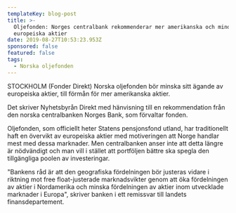 ```yaml
---
templateKey: blog-post
title: >-
  Oljefonden: Norges centralbank rekommenderar mer amerikanska och mindre
  europeiska aktier
date: 2019-08-27T10:53:23.953Z
sponsored: false
featured: false
tags:
  - Norska oljefonden
---
```

STOCKHOLM (Fonder Direkt) Norska oljefonden bör minska sitt ägande av europeiska aktier, till förmån för mer amerikanska aktier.



Det skriver Nyhetsbyrån Direkt med hänvisning till en rekommendation från den norska centralbanken Norges Bank, som förvaltar fonden.



Oljefonden, som officiellt heter Statens pensjonsfond utland, har traditionellt haft en övervikt av europeiska aktier med motiveringen att Norge handlar mest med dessa marknader. Men centralbanken anser inte att detta längre är nödvändigt och man vill i stället att portföljen bättre ska spegla den tillgängliga poolen av investeringar.



"Bankens råd är att den geografiska fördelningen bör justeras vidare i riktning mot free float-justerade marknadsvikter genom att öka fördelningen av aktier i Nordamerika och minska fördelningen av aktier inom utvecklade marknader i Europa", skriver banken i ett remissvar till landets finansdepartement.
